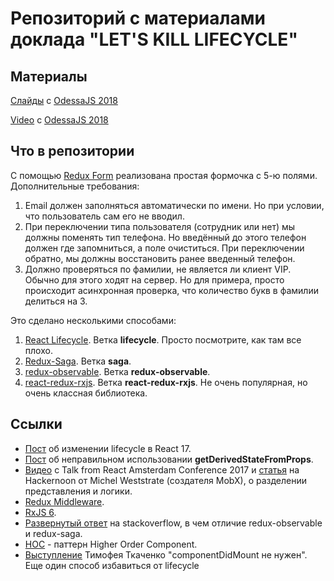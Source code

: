 # Репозиторий с материалами доклада "LET'S KILL LIFECYCLE"

## Материалы 
[Слайды](https://drive.google.com/open?id=1m2Yhx2FGJze91drvaRqTWPmxMZxnqojm) с [OdessaJS 2018](http://odessajs.org/)

[Video](https://youtu.be/5PM5c0EUMyE) с [OdessaJS 2018](http://odessajs.org/)

## Что в репозитории
С помощью [Redux Form](https://redux-form.com) реализована простая формочка с 5-ю полями.
Дополнительные требования:
1. Email должен заполняться автоматически по имени. Но при условии, что пользователь 
сам его не вводил.
2. При переключении типа пользователя (сотрудник или нет) мы должны поменять тип телефона. 
Но введённый до этого телефон должен где запомниться, а поле очиститься.
При переключении обратно, мы должны восстановить ранее введенный телефон.
3. Должно проверяться по фамилии, не является ли клиент VIP. Обычно для этого ходят на сервер. 
Но для примера, просто происходит асинхронная проверка, что количество букв в фамилии 
делиться на 3.

Это сделано несколькими способами:
1. [React Lifecycle](https://reactjs.org/docs/react-component.html). Ветка **lifecycle**. Просто посмотрите, как там все плохо.
2. [Redux-Saga](https://github.com/redux-saga/redux-saga). Ветка **saga**.
3. [redux-observable](https://github.com/redux-observable/redux-observable). Ветка **redux-observable**.
4. [react-redux-rxjs](https://github.com/redneckz/react-redux-rxjs). Ветка **react-redux-rxjs**. Не очень популярная, но очень классная библиотека.

## Ссылки 
 - [Пост](https://reactjs.org/blog/2018/03/27/update-on-async-rendering.html) об изменении lifecycle в 
 React 17.
 - [Пост](https://reactjs.org/blog/2018/06/07/you-probably-dont-need-derived-state.html#when-to-use-derived-state) об неправильном использовании **getDerivedStateFromProps**.
 - [Видео](https://www.youtube.com/watch?v=3J9EJrvqOiM) с Talk from React Amsterdam Conference 2017 и 
   [статья](https://hackernoon.com/how-to-decouple-state-and-ui-a-k-a-you-dont-need-componentwillmount-cc90b787aa37) 
    на Hackernoon от Michel Weststrate (создателя MobX), о разделении представления и логики.
 - [Redux Middleware](https://redux.js.org/advanced/middleware).
 - [RxJS 6](https://github.com/reactivex/rxjs).
 - [Развернутый ответ](https://stackoverflow.com/questions/40021344/why-use-redux-observable-over-redux-saga/40027778#40027778) на stackoverflow, в чем отличие redux-observable и redux-saga.
 - [HOC](https://reactjs.org/docs/higher-order-components.html) - паттерн Higher Order Component.
 - [Выступление](https://www.youtube.com/watch?v=HEqgw16l64Q) Тимофея Ткаченко "componentDidMount не нужен". 
 Еще один способ избавиться от lifecycle 
   
